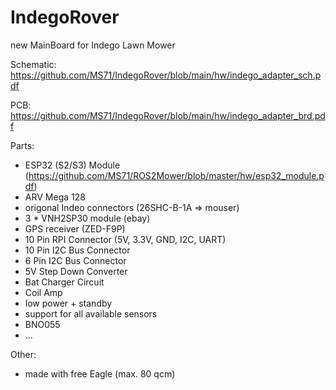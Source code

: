 # IndegoRover
new MainBoard for Indego Lawn Mower

Schematic:
https://github.com/MS71/IndegoRover/blob/main/hw/indego_adapter_sch.pdf

PCB:
https://github.com/MS71/IndegoRover/blob/main/hw/indego_adapter_brd.pdf

Parts:
* ESP32 (S2/S3) Module (https://github.com/MS71/ROS2Mower/blob/master/hw/esp32_module.pdf)
* ARV Mega 128
* origonal Indeo connectors (26SHC-B-1A => mouser)
* 3 * VNH2SP30 module (ebay)
* GPS receiver (ZED-F9P)
* 10 Pin RPI Connector (5V, 3.3V, GND, I2C, UART)
* 10 Pin I2C Bus Connector
* 6 Pin I2C Bus Connector
* 5V Step Down Converter
* Bat Charger Circuit
* Coil Amp
* low power + standby
* support for all available sensors
* BNO055
* ...

Other:
* made with free Eagle  (max. 80 qcm)

